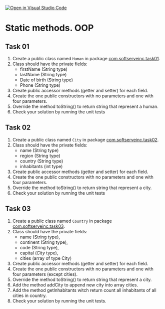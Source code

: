 [![Open in Visual Studio Code](https://classroom.github.com/assets/open-in-vscode-f059dc9a6f8d3a56e377f745f24479a46679e63a5d9fe6f495e02850cd0d8118.svg)](https://classroom.github.com/online_ide?assignment_repo_id=6720337&assignment_repo_type=AssignmentRepo)
# Static methods. OOP

## Task 01

1. Create a public class named `Human` in package [com.softserveinc.task01](src/main/java/com/softserveinc/task01).
2. Class should have the private fields:
    - firstName (String type)
    - lastName (String type)
    - Date of birth (String type)
    - Phone (String type)
3. Create public accessor methods (getter and setter) for each field.
4. Create the one public constructors with no parameters and one with four parameters.
5. Override the method toString() to return string that represent a human.
6. Check your solution by running the unit tests

## Task 02

1. Create a public class named `City` in package [com.softserveinc.task02](src/main/java/com/softserveinc/task02).
2. Class should have the private fields:
    - name (String type)
    - region (String type)
    - country (String type)
    - inhabitants (int type)
3. Create public accessor methods (getter and setter) for each field.
4. Create the one public constructors with no parameters and one with four parameters.
5. Override the method toString() to return string that represent a city.
6. Check your solution by running the unit tests

## Task 03

1. Create a public class named `Country` in package [com.softserveinc.task03](src/main/java/com/softserveinc/task03).
2. Class should have the private fields:
    - name (String type),
    - continent (String type),
    - code (String type),
    - capital (*City* type),
    - cities (array of type City)
3. Create public accessor methods (getter and setter) for each field.
4. Create the one public constructors with no parameters and one with four parameters (except cities).
5. Override the method toString() to return string that represent a city.
6. Add the method addCity to append new city into array cities.
7. Add the method getInhabitants witch return count all inhabitants of all cities in country.
8. Check your solution by running the unit tests.
